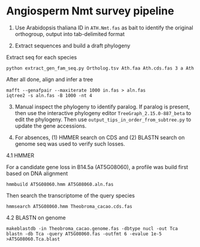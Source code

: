 # Angiosperm Nmt survey pipeline

1. Use Arabidopsis thaliana ID in `ATH.Nmt.fas` as bait to identify the original orthogroup, output into tab-delimited format

2. Extract sequences and build a draft phylogeny

Extract seq for each species
```
python extract_gen_fam_seq.py Ortholog.tsv Ath.faa Ath.cds.fas 3 a Ath
```
After all done, align and infer a tree
```
mafft --genafpair --maxiterate 1000 in.fas > aln.fas
iqtree2 -s aln.fas -B 1000 -nt 4
```
3. Manual inspect the phylogeny to identify paralog. If paralog is present, then use the interactive phylogeny editor `TreeGraph_2.15.0-887_beta` to edit the phylogeny. Then use `output_tips_in_order_from_subtree.py` to update the gene accessions.

4. For absences, (1) HMMER search on CDS and (2) BLASTN search on genome seq was used to verify such losses.

4.1 HMMER

For a candidate gene loss in B14.5a (AT5G08060), a profile was build first based on DNA alignment
```
hmmbuild AT5G08060.hmm AT5G08060.aln.fas
```
Then search the transcriptome of the query species
```
hmmsearch AT5G08060.hmm Theobroma_cacao.cds.fas
```

4.2 BLASTN on genome
```
makeblastdb -in Theobroma_cacao.genome.fas -dbtype nucl -out Tca
blastn -db Tca -query AT5G08060.fas -outfmt 6 -evalue 1e-5 >AT5G08060.Tca.blast
```